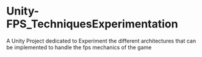 # Unity-FPS_TechniquesExperimentation

A Unity Project dedicated to Experiment the different architectures that can be implemented to handle the fps mechanics of the game
